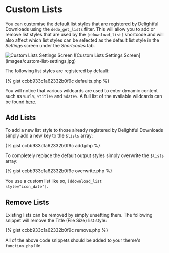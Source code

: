 # Custom Lists

You can customise the default list styles that are registered by Delightful Downloads using the <code>dedo_get_lists</code> filter. This will allow you to add or remove list styles that are used by the <code>[ddownload_list]</code> shortcode and will also affect which list styles can be selected as the default list style in the <em>Settings</em> screen under the <em>Shortcodes</em> tab.

<img src="https://delightfuldownloads.com/wp-content/uploads/2014/02/custom-list-settings.jpg" alt="Custom Lists Settings Screen" />
![Custom Lists Settings Screen](images/custom-list-settings.jpg)

The following list styles are registered by default:

{% gist ccbb933c1a62332b0f9c defaults.php %}

You will notice that various wildcards are used to enter dynamic content such as <code>%url%</code>, <code>%title%</code> and <code>%date%</code>. A full list of the available wildcards can be found <a title="Wildcards" href="documentation/wildcards">here</a>.

<h2>Add Lists</h2>
To add a new list style to those already registered by Delightful Downloads simply add a new key to the <code>$lists</code> array:

{% gist ccbb933c1a62332b0f9c add.php %}

To completely replace the default output styles simply overwrite the <code>$lists</code> array:

{% gist ccbb933c1a62332b0f9c overwrite.php %}

You use a custom list like so, <code>[ddownload_list style="icon_date"]</code>.

<h2>Remove Lists</h2>
Existing lists can be removed by simply unsetting them. The following snippet will remove the Title (File Size) list style:

{% gist ccbb933c1a62332b0f9c remove.php %}

All of the above code snippets should be added to your theme's <code>function.php</code> file.